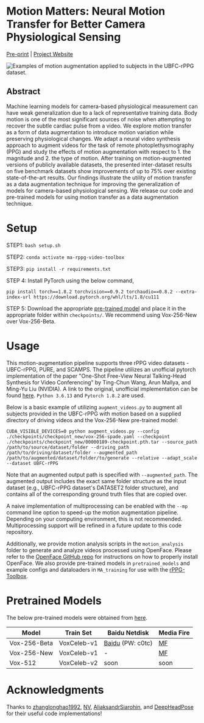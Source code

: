 # Motion Matters: Neural Motion Transfer for Better Camera Physiological Sensing

[Pre-print](https://arxiv.org/abs/2303.12059) | [Project Website](https://motion-matters.github.io/)

![Examples of motion augmentation applied to subjects in the UBFC-rPPG dataset.](./assets/ma_rppg_video_toolbox_teaser.gif)

## Abstract

Machine learning models for camera-based physiological measurement can have weak generalization due to a lack of representative training data. Body motion is one of the most significant sources of noise when attempting to recover the subtle cardiac pulse from a video. We explore motion transfer as a form of data augmentation to introduce motion variation while preserving physiological changes. We adapt a neural video synthesis approach to augment videos for the task of remote photoplethysmography (PPG) and study the effects of motion augmentation with respect to 1. the magnitude and 2. the type of motion. After training on motion-augmented versions of publicly available datasets, the presented inter-dataset results on five benchmark datasets show improvements of up to 75% over existing state-of-the-art results. Our findings illustrate the utility of motion transfer as a data augmentation technique for improving the generalization of models for camera-based physiological sensing. We release our code and pre-trained models for using motion transfer as a data augmentation technique.

# Setup

STEP1: `bash setup.sh` 

STEP2: `conda activate ma-rppg-video-toolbox` 

STEP3: `pip install -r requirements.txt`

STEP 4: Install PyTorch using the below command,

```
pip install torch==1.8.2 torchvision==0.9.2 torchaudio==0.8.2 --extra-index-url https://download.pytorch.org/whl/lts/1.8/cu111
```

STEP 5: Download the appropriate [pre-trained model](#pretrained-models) and place it in the appropriate folder within `checkpoints/`. We recommend using Vox-256-New over Vox-256-Beta.

# Usage

This motion-augmentation pipeline supports three rPPG video datasets - UBFC-rPPG, PURE, and SCAMPS. The pipeline utilizes an unofficial pytorch implementation of the paper "One-Shot Free-View Neural Talking-Head Synthesis for Video Conferencing" by Ting-Chun Wang, Arun Mallya, and Ming-Yu Liu (NVIDIA). A link to the original, unofficial implementation can be found [here](https://github.com/zhanglonghao1992/One-Shot_Free-View_Neural_Talking_Head_Synthesis). `Python 3.6.13` and `Pytorch 1.8.2` are used.

Below is a basic example of utilizing `augment_videos.py` to augment all subjects provided in the UBFC-rPPG with motion based on a supplied directory of driving videos and the Vox-256-New pre-trained model:
```
CUDA_VISIBLE_DEVICES=0 python augment_videos.py --config ./checkpoints/checkpoint_new/vox-256-spade.yaml --checkpoint ./checkpoints/checkpoint_new/00000189-checkpoint.pth.tar --source_path /path/to/source/dataset/folder --driving_path /path/to/driving/dataset/folder --augmented_path /path/to/augmented/dataset/folder/to/generate --relative --adapt_scale --dataset UBFC-rPPG
```
Note that an augmented output path is specified with `--augmented_path`. The augmented output includes the exact same folder structure as the input dataset (e.g., UBFC-rPPG dataset's DATASET2 folder structure), and contains all  of the corresponding ground truth files that are copied over.

A naive implementation of multiprocessing can be enabled with the `--mp` command line option to speed-up the motion augmentation pipeline. Depending on your computing environment, this is not recommended. Multiprocessing support will be refined in a future update to this code repository.

Additionally, we provide motion analysis scripts in the `motion_analysis` folder to generate and analyze videos processed using OpenFace. Please refer to the [OpenFace GitHub repo](https://github.com/TadasBaltrusaitis/OpenFace) for instructions on how to properly install OpenFace. We also provide pre-trained models in `pretrained_models` and example configs and dataloaders in `MA_training` for use with the [rPPG-Toolbox](https://github.com/ubicomplab/rPPG-Toolbox).

# Pretrained Models

The below pre-trained models were obtained from [here]([here](https://github.com/zhanglonghao1992/One-Shot_Free-View_Neural_Talking_Head_Synthesis)).

  Model  |  Train Set   | Baidu Netdisk | Media Fire | 
 ------- |------------  |-----------    |--------      |
 Vox-256-Beta| VoxCeleb-v1  | [Baidu](https://pan.baidu.com/s/1lLS4ArbK2yWelsL-EtwU8g) (PW: c0tc)|  [MF](https://www.mediafire.com/folder/rw51an7tk7bh2/TalkingHead)  |
 Vox-256-New | VoxCeleb-v1  |  -  |  [MF](https://www.mediafire.com/folder/fcvtkn21j57bb/TalkingHead_Update)  |
 Vox-512 | VoxCeleb-v2  |  soon  |  soon  |

# Acknowledgments
Thanks to [zhanglonghao1992](https://github.com/zhanglonghao1992/One-Shot_Free-View_Neural_Talking_Head_Synthesis), [NV](https://github.com/NVlabs/face-vid2vid), [AliaksandrSiarohin](https://github.com/AliaksandrSiarohin/first-order-model), and [DeepHeadPose](https://github.com/DriverDistraction/DeepHeadPose) for their useful code implementations!
